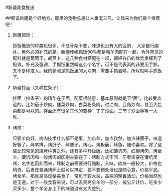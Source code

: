 #新疆美食推送


##都说新疆是个好地方，那里的食物总是让人垂涎三尺，让我来为你们做个推荐吧！
1. 新疆抓饭：

    抓饭能选的种类也很多，不过骨架不变，味道也没有大的区别， 大家自行脑补。另外必须补充的是，新疆传统抓饭90%都是和羊肉配在一起，令外常见的配料就是葡萄干，胡萝卜，这几种食材搭配在一起，都把各自的优势发挥到了极致。补充及强调，手抓饭虽然叫这么个名字，可不是代表真的非要用手抓，又不是印度人。我的猜测是抓饭里的大块肉，需要手抓着啃，所以就叫手抓饭了。

2. 新疆拌面（又称拉条子）：

    拌面（拉条子）的精华在于面，配菜很随意，基本原则就是下“面”，比较受欢迎的，比如茄子炒肉，韭菜炒肉，白菜粉条肉，过油肉，豆角炒肉，甚至大烩菜都是可以的。拌面还有很多其他的变种：丁丁炒面，二节子炒面等等一大堆。

3. 烤肉：

    只要羊肉好，烤肉技术什么都不是事，加点盐，加点孜然，加点辣面子，味道好极了。烤羊排，烤肝子，烤腰子，烤心，烤板筋，烤鱼，随你喜欢。除了这些比较常见的烧烤种类之外，还有多种升级版，比如馕坑肉，红柳烤肉，烤全羊。馕坑肉和一般烤肉的区别主要在于：烤制方式不同，前者需要在馕坑里烤，名字也因此而来，烤制之前需要进行腌制，入味，肉块一般较大，价格也稍贵，后者在普通烤炉上就可以搞定，要不要预处理也是随心意，价格平民。烤全羊，那就是高规格美食了，常见于较大型，高端的聚餐活动，价格当然也是王道。对于一般食客来说，可以去买烤全羊的一部分，按公斤计价，吃多少买多少，整个羊全身上下的味道没有太大差别。